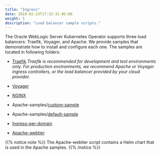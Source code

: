 ```yaml
---
title: "Ingress"
date: 2019-02-23T17:32:31-05:00
weight: 5
description: "Load balancer sample scripts."
---
```



The Oracle WebLogic Server Kubernetes Operator supports three load balancers: Traefik, Voyager, and Apache. We provide samples that demonstrate how to install and configure each one. The samples are located in following folders:

* [Traefik](https://github.com/oracle/weblogic-kubernetes-operator/blob/master/kubernetes/samples/charts/traefik/README.md)
_Traefik is recommended for development and test environments only.  For production environments, we recommend Apache or Voyager ingress controllers, or the load balancer provided by your cloud provider._

* [Voyager](https://github.com/oracle/weblogic-kubernetes-operator/blob/master/kubernetes/samples/charts/voyager/README.md)
* [NGINX](https://github.com/oracle/weblogic-kubernetes-operator/blob/master/kubernetes/samples/charts/nginx/README.md)
* Apache-samples/[custom-sample](https://github.com/oracle/weblogic-kubernetes-operator/blob/master/kubernetes/samples/charts/apache-samples/custom-sample/README.md)
* Apache-samples/[default-sample](https://github.com/oracle/weblogic-kubernetes-operator/blob/master/kubernetes/samples/charts/apache-samples/default-sample/README.md)
* [Ingress-per-domain](https://github.com/oracle/weblogic-kubernetes-operator/blob/master/kubernetes/samples/charts/ingress-per-domain/README.md)
* [Apache-webtier](https://github.com/oracle/weblogic-kubernetes-operator/blob/master/kubernetes/samples/charts/apache-webtier/README.md)

{{% notice note %}}
The Apache-webtier script contains a Helm chart that is used in the Apache samples.
{{% /notice %}}
